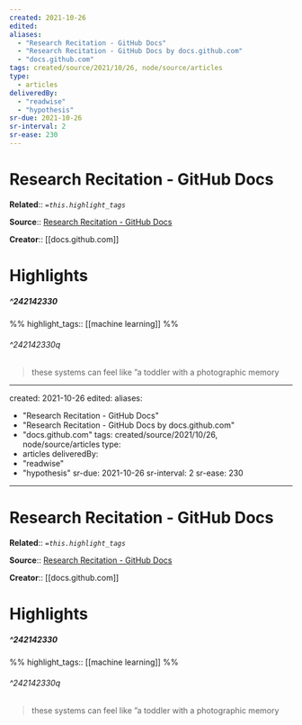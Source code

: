 ```yaml
---
created: 2021-10-26
edited:
aliases:
  - "Research Recitation - GitHub Docs"
  - "Research Recitation - GitHub Docs by docs.github.com"
  - "docs.github.com"
tags: created/source/2021/10/26, node/source/articles
type: 
  - articles
deliveredBy: 
  - "readwise"
  - "hypothesis"
sr-due: 2021-10-26
sr-interval: 2
sr-ease: 230
---
```

# Research Recitation - GitHub Docs

**Related**:: 
*`=this.highlight_tags`*

**Source**:: [Research Recitation - GitHub Docs](https://docs.github.com/en/github/copilot/research-recitation)

**Creator**:: [[docs.github.com]]

# Highlights
##### ^242142330

  
%%
highlight_tags:: [[machine learning]]
%%

###### ^242142330q

> these systems can feel like ”a toddler with a photographic memory 

---
created: 2021-10-26
edited:
aliases:
  - "Research Recitation - GitHub Docs"
  - "Research Recitation - GitHub Docs by docs.github.com"
  - "docs.github.com"
tags: created/source/2021/10/26, node/source/articles
type: 
  - articles
deliveredBy: 
  - "readwise"
  - "hypothesis"
sr-due: 2021-10-26
sr-interval: 2
sr-ease: 230
---
# Research Recitation - GitHub Docs

**Related**:: 
*`=this.highlight_tags`*

**Source**:: [Research Recitation - GitHub Docs](https://docs.github.com/en/github/copilot/research-recitation)

**Creator**:: [[docs.github.com]]

# Highlights
##### ^242142330

  
%%
highlight_tags:: [[machine learning]]
%%

###### ^242142330q

> these systems can feel like ”a toddler with a photographic memory 

